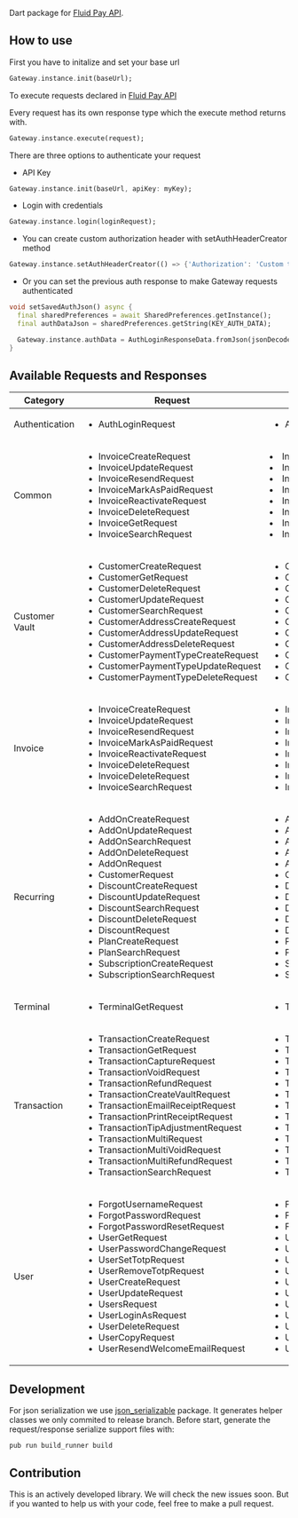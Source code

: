 Dart package for [Fluid Pay API](https://sandbox.fluidpay.com/docs/api/).

## How to use

First you have to initalize and set your base url

```dart
Gateway.instance.init(baseUrl);
```

To execute requests declared in [Fluid Pay API](https://sandbox.fluidpay.com/docs/api/)

Every request has its own response type which the execute method returns with.

```dart
Gateway.instance.execute(request);
```

There are three options to authenticate your request

- API Key

```dart
Gateway.instance.init(baseUrl, apiKey: myKey);
```

- Login with credentials

```dart
Gateway.instance.login(loginRequest);
```

- You can create custom authorization header with setAuthHeaderCreator method

```dart
Gateway.instance.setAuthHeaderCreator(() => {'Authorization': 'Custom token'});
```

- Or you can set the previous auth response to make Gateway requests authenticated

```dart
void setSavedAuthJson() async {
  final sharedPreferences = await SharedPreferences.getInstance();
  final authDataJson = sharedPreferences.getString(KEY_AUTH_DATA);

  Gateway.instance.authData = AuthLoginResponseData.fromJson(jsonDecode(authDataJson));
}
```

## Available Requests and Responses

| Category                 | Request                                                                                                                                                                                                                                                                                                                                                                                                                                                                           | Response                                                                                                                                                                                                                                                                                                                                                                                                                                                                                       |
|--------------------------|-----------------------------------------------------------------------------------------------------------------------------------------------------------------------------------------------------------------------------------------------------------------------------------------------------------------------------------------------------------------------------------------------------------------------------------------------------------------------------------|------------------------------------------------------------------------------------------------------------------------------------------------------------------------------------------------------------------------------------------------------------------------------------------------------------------------------------------------------------------------------------------------------------------------------------------------------------------------------------------------|
| Authentication           | <ul><li>AuthLoginRequest</li></ul>                                                                                                                                                                                                                                                                                                                                                                                                                                                | <ul><li>AuthLoginResponse</li></ul>                                                                                                                                                                                                                                                                                                                                                                                                                                                            |
| Common                   | <ul><li>InvoiceCreateRequest</li><li>InvoiceUpdateRequest</li><li>InvoiceResendRequest</li><li>InvoiceMarkAsPaidRequest</li><li>InvoiceReactivateRequest</li><li>InvoiceDeleteRequest</li><li>InvoiceGetRequest</li><li>InvoiceSearchRequest</li></ul>                                                                                                                                                                                                                            | <li>InvoiceCreateResponse</li><li>InvoiceUpdateResponse</li><li>InvoiceResendResponse</li><li>InvoiceMarkAsPaidResponse</li><li>InvoiceReactivateResponse</li><li>InvoiceDeleteResponse</li><li>InvoiceGetResponse</li><li>InvoiceSearchResponse</li>                                                                                                                                                                                                                                          |
| Customer Vault           | <ul><li>CustomerCreateRequest</li><li>CustomerGetRequest</li><li>CustomerDeleteRequest</li><li>CustomerUpdateRequest</li><li>CustomerSearchRequest</li><li>CustomerAddressCreateRequest</li><li>CustomerAddressUpdateRequest</li><li>CustomerAddressDeleteRequest</li><li>CustomerPaymentTypeCreateRequest</li><li>CustomerPaymentTypeUpdateRequest</li><li>CustomerPaymentTypeDeleteRequest</li></ul>                                                                            | <ul><li>CustomerCreateResponse</li><li>CustomerGetResponse</li><li>CustomerDeleteResponse</li><li>CustomerUpdateResponse</li><li>CustomerSearchResponse</li><li>CustomerAddressCreateResponse</li><li>CustomerAddressUpdateResponse</li><li>CustomerAddressDeleteResponse</li><li>CustomerPaymentTypeCreateResponse</li><li>CustomerPaymentTypeUpdateResponse</li><li>CustomerPaymentTypeDeleteResponse</li></ul>                                                                              |
| Invoice                  | <ul><li>InvoiceCreateRequest</li><li>InvoiceUpdateRequest</li><li>InvoiceResendRequest</li><li>InvoiceMarkAsPaidRequest</li><li>InvoiceReactivateRequest</li><li>InvoiceDeleteRequest</li><li>InvoiceDeleteRequest</li><li>InvoiceSearchRequest</li></ul>                                                                                                                                                                                                                         | <ul><li>InvoiceCreateResponse</li><li>InvoiceUpdateResponse</li><li>InvoiceResendResponse</li><li>InvoiceMarkAsPaidResponse</li><li>InvoiceReactivateResponse</li><li>InvoiceDeleteResponse</li><li>InvoiceDeleteResponse</li><li>InvoiceSearchResponse</li></ul>                                                                                                                                                                                                                              |
| Recurring                | <ul><li>AddOnCreateRequest</li><li>AddOnUpdateRequest</li><li>AddOnSearchRequest</li><li>AddOnDeleteRequest</li><li>AddOnRequest</li><li>CustomerRequest</li><li>DiscountCreateRequest</li><li>DiscountUpdateRequest</li><li>DiscountSearchRequest</li><li>DiscountDeleteRequest</li><li>DiscountRequest</li><li>PlanCreateRequest</li><li>PlanSearchRequest</li><li>SubscriptionCreateRequest</li><li>SubscriptionSearchRequest</li></ul>                                        | <ul><li>AddOnCreateResponse</li><li>AddOnUpdateResponse</li><li>AddOnSearchResponse</li><li>AddOnDeleteResponse</li><li>AddOnResponse</li><li>CustomerResponse</li><li>DiscountCreateResponse</li><li>DiscountUpdateResponse</li><li>DiscountSearchResponse</li><li>DiscountDeleteResponse</li><li>DiscountResponse</li><li>PlanCreateResponse</li><li>PlanSearchResponse</li><li>SubscriptionCreateResponse</li><li>SubscriptionSearchResponse</li></ul>                                      |
| Terminal                 | <ul><li>TerminalGetRequest</li></ul>                                                                                                                                                                                                                                                                                                                                                                                                                                              | <ul><li>TerminalGetResponse</li></ul>                                                                                                                                                                                                                                                                                                                                                                                                                                                          |
| Transaction              | <ul><li>TransactionCreateRequest</li><li>TransactionGetRequest</li><li>TransactionCaptureRequest</li><li>TransactionVoidRequest</li><li>TransactionRefundRequest</li><li>TransactionCreateVaultRequest</li><li>TransactionEmailReceiptRequest</li><li>TransactionPrintReceiptRequest</li><li>TransactionTipAdjustmentRequest</li><li>TransactionMultiRequest</li><li>TransactionMultiVoidRequest</li><li>TransactionMultiRefundRequest</li><li>TransactionSearchRequest</li></ul> | <ul><li>TransactionCreateResponse</li><li>TransactionGetResponse</li><li>TransactionCaptureResponse</li><li>TransactionVoidResponse</li><li>TransactionRefundResponse</li><li>TransactionCreateVaultResponse</li><li>TransactionEmailReceiptResponse</li><li>TransactionPrintReceiptResponse</li><li>TransactionTipAdjustmentResponse</li><li>TransactionMultiResponse</li><li>TransactionMultiVoidResponse</li><li>TransactionMultiRefundResponse</li><li>TransactionSearchResponse</li></ul> |
| User                     | <ul><li>ForgotUsernameRequest</li><li>ForgotPasswordRequest</li><li>ForgotPasswordResetRequest</li><li>UserGetRequest</li><li>UserPasswordChangeRequest</li><li>UserSetTotpRequest</li><li>UserRemoveTotpRequest</li><li>UserCreateRequest</li><li>UserUpdateRequest</li><li>UsersRequest</li><li>UserLoginAsRequest</li><li>UserDeleteRequest</li><li>UserCopyRequest</li><li>UserResendWelcomeEmailRequest</li></ul>                                                            | <ul><li>ForgotUsernameResponse</li><li>ForgotPasswordResponse</li><li>ForgotPasswordResetResponse</li><li>UserGetResponse</li><li>UserPasswordChangeResponse</li><li>UserSetTotpResponse</li><li>UserRemoveTotpResponse</li><li>UserCreateResponse</li><li>UserUpdateResponse</li><li>UsersResponse</li><li>UserLoginAsResponse</li><li>UserDeleteResponse</li><li>UserCopyResponse</li><li>UserResendWelcomeEmailResponse</li></ul>                                                           |

## Development

For json serialization we use [json_serializable](https://pub.dev/packages/json_serializable) package. It generates
helper classes we only commited to release branch. Before start, generate the request/response serialize support files
with:

```shell script
pub run build_runner build
```

## Contribution

This is an actively developed library. We will check the new issues soon. But if you wanted to help us with your code,
feel free to make a pull request.